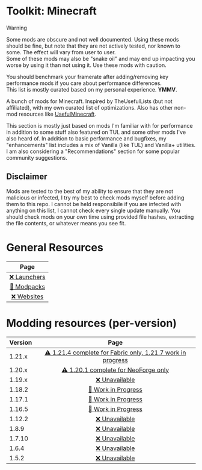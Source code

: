 # Toolkit: Minecraft
> [!WARNING]
> 
> Some mods are obscure and not well documented. Using these mods should be fine, but note that
> they are not actively tested, nor known to some. The effect will vary from user to user.  
> Some of these mods may also be "snake oil" and may end up impacting you worse by using it than not using it.
> Use these mods with caution.
>
> You should benchmark your framerate after adding/removing key performance mods if you care about performance differences.   
> This list is mostly curated based on my personal experience. **YMMV**. 

A bunch of mods for Minecraft. Inspired by TheUsefulLists (but not affiliated), with my own curated list of optimizations. Also has other non-mod resources like [UsefulMinecraft](https://github.com/TheUsefulLists/UsefulMinecraft). 
 
This section is mostly just based on mods I'm familiar with for performance in addition to some stuff also featured on TUL and some other mods I've also heard of. In addition to basic performance and bugfixes, my "enhancements" list includes a mix of Vanilla (like TUL) and Vanilla+ utilities. I am also considering a "Recommendations" section for some popular community suggestions.

## Disclaimer
Mods are tested to the best of my ability to ensure that they are not malicious or infected, I try my best to check mods myself before adding them to this repo. I cannot be held responsibile if you are infected with anything on this list, I cannot check every single update manually. You should check mods on your own time using provided file hashes, extracting the file contents, or whatever means you see fit.  

# General Resources
| Page |
| :---: |
| [❌ Launchers](https://github.com/DJSng106/placeholder/blob/main/mc/nonspecific/launchers.md) |
| [🚧 Modpacks](https://github.com/DJSng106/placeholder/blob/main/mc/nonspecific/modpacks.md) |
| [❌ Websites](https://github.com/DJSng106/placeholder/blob/main/mc/nonspecific/websites.md) |

# Modding resources (per-version)
| Version | Page |
| --- | :---: |
| 1.21.x | [⚠ 1.21.4 complete for Fabric only, 1.21.7 work in progress](https://github.com/DJSng106/placeholder/blob/main/mc/versions/21/index.md) |
| 1.20.x | [⚠ 1.20.1 complete for NeoForge only](https://github.com/DJSng106/placeholder/blob/main/mc/versions/20/index.md) |
| 1.19.x | [❌ Unavailable](https://github.com/DJSng106/placeholder/blob/main/mc/versions/19/index.md) |
| 1.18.2 | [🚧 Work in Progress](https://github.com/DJSng106/placeholder/blob/main/mc/versions/18/2/index.md) |
| 1.17.1 | [🚧 Work in Progress](https://github.com/DJSng106/placeholder/blob/main/mc/versions/17/1/index.md) |
| 1.16.5 | [🚧 Work in Progress](https://github.com/DJSng106/placeholder/blob/main/mc/versions/16/5/index.md) |
| 1.12.2 | [❌ Unavailable](https://github.com/DJSng106/placeholder/blob/main/mc/versions/12/2/index.md) |
| 1.8.9 | [❌ Unavailable](https://github.com/DJSng106/placeholder/blob/main/mc/versions/8/9/index.md) |
| 1.7.10 | [❌ Unavailable](https://github.com/DJSng106/placeholder/blob/main/mc/versions/7/10/index.md) |
| 1.6.4 | [❌ Unavailable](https://github.com/DJSng106/placeholder/blob/main/mc/versions/6/4/index.md) |
| 1.5.2 | [❌ Unavailable](https://github.com/DJSng106/placeholder/blob/main/mc/versions/5/2/index.md) |
